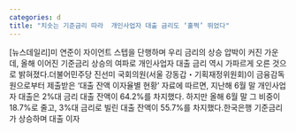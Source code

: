 ```yaml
---
categories: d
title: "치솟는 기준금리 따라  개인사업자 대출 금리도 ‘훌쩍’ 뛰었다"
---
```

[뉴스데일리]미 연준이 자이언트 스텝을 단행하며 우리 금리의 상승 압박이 커진 가운데, 올해 이어진 기준금리 상승의 여파로 개인사업자 대출 금리 역시 가파르게 오른 것으로 밝혀졌다.더불어민주당 진선미 국회의원(서울 강동갑・기획재정위원회)이 금융감독원으로부터 제출받은 ‘대출 잔액 이자율별 현황’ 자료에 따르면, 지난해 6월 말 개인사업자 대출은 2%대 금리 대출 잔액이 64.2%를 차지했다. 하지만 올해 6월 말 그 비중이 18.7%로 줄고, 3%대 금리로 빌린 대출 잔액이 55.7%를 차지했다.한국은행 기준금리가 상승하며 대출 이자